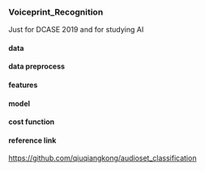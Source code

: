 ### Voiceprint_Recognition
Just for DCASE 2019 and for studying AI
#### data

#### data preprocess
#### features
#### model
#### cost function
#### reference link
  https://github.com/qiuqiangkong/audioset_classification
